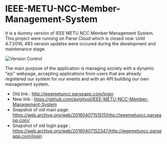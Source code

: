 # IEEE-METU-NCC-Member-Management-System

It is a dummy version of IEEE METU NCC Member Management System. This project were running on Parse Cloud which is closed now.
Until 4.7.2016, 493 version updates were occured during the development and maintenance stage.

![Version Control](http://image.prntscr.com/image/5c36d49bfc674651a7331d9a49865bcc.jpg)

The main purpose of the application is managing society with a dynamic "ejs" webpage, accepting applications from users that are already registered our system for our events and with an API building our own management system.

* Old link : http://ieeemetuncc.parseapp.com/login
* New link : https://github.com/ayigityol/IEEE-METU-NCC-Member-Management-System
* Snapshot of old main page: https://web.archive.org/web/20160407151511/http://ieeemetuncc.parseapp.com/
* Snapshot of old login page : https://web.archive.org/web/20160407152347/http://ieeemetuncc.parseapp.com/login
